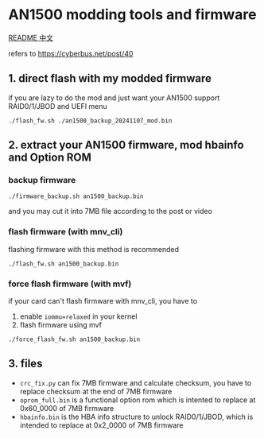# AN1500 modding tools and firmware

[README 中文](README.md)

refers to https://cyberbus.net/post/40

## 1. direct flash with my modded firmware

if you are lazy to do the mod and just want your AN1500 support RAID0/1/JBOD and UEFI menu

```
./flash_fw.sh ./an1500_backup_20241107_mod.bin
```

## 2. extract your AN1500 firmware, mod hbainfo and Option ROM

### backup firmware

```
./firmware_backup.sh an1500_backup.bin
```

and you may cut it into 7MB file according to the post or video

### flash firmware (with mnv_cli)

flashing firmware with this method is recommended

```
./flash_fw.sh an1500_backup.bin
```

### force flash firmware (with mvf)

if your card can't flash firmware with mnv_cli, you have to

1. enable `iommu=relaxed` in your kernel
2. flash firmware using mvf

```
./force_flash_fw.sh an1500_backup.bin
```

## 3. files

* `crc_fix.py` can fix 7MB firmware and calculate checksum, you have to replace checksum at the end of 7MB firmware
* `oprom_full.bin` is a functional option rom which is intented to replace at 0x60_0000 of 7MB firmware
* `hbainfo.bin` is the HBA info structure to unlock RAID0/1/JBOD, which is intended to replace at 0x2_0000 of 7MB firmware
